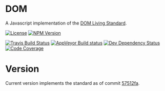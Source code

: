 # DOM
A Javascript implementation of the [DOM Living Standard](https://dom.spec.whatwg.org/).

[![License](http://img.shields.io/npm/l/@oozcitak/dom.svg?style=flat-square)](http://opensource.org/licenses/MIT)
[![NPM Version](http://img.shields.io/npm/v/@oozcitak/dom.svg?style=flat-square)](https://www.npmjs.com/package/@oozcitak/dom)

[![Travis Build Status](http://img.shields.io/travis/oozcitak/dom.svg?style=flat-square)](http://travis-ci.org/oozcitak/dom)
[![AppVeyor Build status](https://ci.appveyor.com/api/projects/status/j0oai7effi49w2rf?svg=true)](https://ci.appveyor.com/project/oozcitak/dom)
[![Dev Dependency Status](http://img.shields.io/david/dev/oozcitak/dom.svg?style=flat-square)](https://david-dm.org/oozcitak/dom)
[![Code Coverage](https://img.shields.io/codecov/c/github/oozcitak/dom?style=flat-square)](https://codecov.io/gh/oozcitak/dom)

# Version
Current version implements the standard as of commit [57512fa](https://dom.spec.whatwg.org/commit-snapshots/57512fac17cf2f1c4c85be4aec178c8086ee5ee4/).
